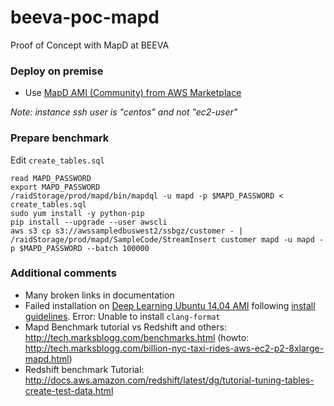 # beeva-poc-mapd
Proof of Concept with MapD at BEEVA


### Deploy on premise
- Use [MapD AMI (Community) from AWS Marketplace](https://aws.amazon.com/marketplace/pp/B071H71L2Y)

*Note: instance ssh user is "centos" and not "ec2-user"*

### Prepare benchmark
Edit `create_tables.sql`
```
read MAPD_PASSWORD
export MAPD_PASSWORD
/raidStorage/prod/mapd/bin/mapdql -u mapd -p $MAPD_PASSWORD < create_tables.sql
sudo yum install -y python-pip
pip install --upgrade --user awscli
aws s3 cp s3://awssampledbuswest2/ssbgz/customer - | /raidStorage/prod/mapd/SampleCode/StreamInsert customer mapd -u mapd -p $MAPD_PASSWORD --batch 100000
```

### Additional comments
- Many broken links in documentation
- Failed installation on [Deep Learning Ubuntu 14.04 AMI](https://aws.amazon.com/marketplace/pp/B06VSPXKDX) 
following [install guidelines](https://github.com/mapd/mapd-core#ubuntu-1604-1610). Error: Unable to install `clang-format`
- Mapd Benchmark tutorial vs Redshift and others: http://tech.marksblogg.com/benchmarks.html (howto: http://tech.marksblogg.com/billion-nyc-taxi-rides-aws-ec2-p2-8xlarge-mapd.html)
- Redshift benchmark Tutorial: http://docs.aws.amazon.com/redshift/latest/dg/tutorial-tuning-tables-create-test-data.html

